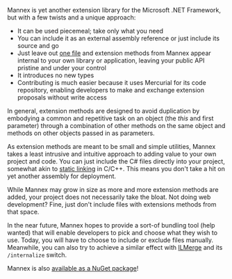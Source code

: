 Mannex is yet another extension library for the Microsoft .NET Framework, but with a few twists and a unique approach:

  * It can be used piecemeal; take only what you need
  * You can include it as an external assembly reference or just include its source and go
  * Just leave out [one file](http://code.google.com/p/mannex/source/browse/src/Publics.cs) and extension methods from Mannex appear internal to your own library or application, leaving your public API pristine and under your control
  * It introduces no new types
  * Contributing is much easier because it uses Mercurial for its code repository, enabling developers to make and exchange extension proposals without write access

In general, extension methods are designed to avoid duplication by embodying a common and repetitive task on an object (the _this_ and first parameter) through a combination of other methods on the same object and methods on other objects passed in as parameters.

As extension methods are meant to be small and simple utilities, Mannex takes a least intrusive and intuitive approach to adding value to your own project and code. You can just include the C# files directly into your project, somewhat akin to [static linking](http://en.wikipedia.org/wiki/Static_linking) in C/C++. This means you don't take a hit on yet another assembly for deployment.

While Mannex may grow in size as more and more extension methods are added, your project does not necessarily take the bloat. Not doing web development? Fine, just don't include files with extensions methods from that space.

In the near future, Mannex hopes to provide a sort-of bundling tool (help wanted) that will enable developers to pick and choose what they wish to use. Today, you will have to choose to include or exclude files manually. Meanwhile, you can also try to achieve a similar effect with [ILMerge](http://research.microsoft.com/en-us/people/mbarnett/ilmerge.aspx) and its `/internalize` switch.

Mannex is also [available as a NuGet package](http://nuget.org/packages/Mannex/)!
